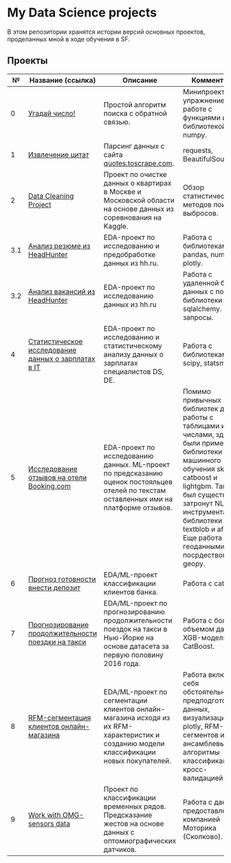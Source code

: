 # My Data Science projects

В этом репозитории хранятся истории версий основных проектов, проделанных мной в ходе обучения в SF.

## Проекты

|№|Название (ссылка)|Описание|Комментарий|
|-|-|-|-|
|0|[Угадай число!](https://github.com/khav-i/sf_data_science/blob/main/project_0/README.md)|Простой алгоритм поиска с обратной связью.|Минипроект-упражнение по работе с функциями и библиотекой numpy.|
|1|[Извлечение цитат](https://github.com/khav-i/quotes_extraction/blob/master/README.md)|Парсинг данных с сайта [quotes.toscrape.com](https://quotes.toscrape.com/).|requests, BeautifulSoup.|
|2|[Data Cleaning Project](https://github.com/khav-i/DataCleaningProject/blob/master/README.md)|Проект по очистке данных о квартирах в Москве и Московской области на основе данных из соревнования на Kaggle.|Обзор статистических методов поиска выбросов.|
|3.1|[Анализ резюме из HeadHunter](https://github.com/khav-i/sf_data_science/blob/main/project_1/README.md)|EDA-проект по исследованию и предобработке данных из hh.ru.|Работа с библиотеками pandas, numpy, plotly.|
|3.2|[Анализ вакансий из HeadHunter](https://github.com/khav-i/sf_data_science/blob/main/project_2/README.md)|EDA-проект по исследованию данных из hh.ru|Работа с удаленной базой данных с помощью библиотеки sqlalchemy. SQL-запросы.|
|4|[Статистическое исследование данных о зарплатах в IT](https://github.com/khav-i/sf_data_science/blob/main/stat_tests/README.md)|EDA-проект по исследованию и статистическому анализу данных о зарплатах специалистов DS, DE.|Работа с библиотеками scipy, statsmodels.|
|5|[Исследование отзывов на отели Booking.com](https://github.com/khav-i/sf_data_science/blob/main/project_3/README.md)|EDA-проект по исследованию данных. ML-проект по предсказанию оценок постояльцев отелей по текстам оставленных ими на платформе отзывов.|Помимо привычных библиотек для работы с таблицами и числами, здесь были применены библиотеки для машинного обучения sklearn, catboost и lightgbm. Также был существенно затронут NLP-инструментарий: библиотеки - nltk, textblob и afinn. Еще работа с геоданными посрдеством geopy.|
|6|[Прогноз готовности внести депозит](https://github.com/khav-i/sf_data_science/blob/main/project_4/README.md)|EDA/ML-проект классификации клиентов банка.|Работа с catboost.|
|7|[Прогнозирование продолжительности поездки на такси](https://github.com/khav-i/sf_data_science/blob/main/project_5/README.md)|EDA/ML-проект по прогнозированию продолжительности поездок на такси в Нью-Йорке на основе датасета за первую половину 2016 года.|Работа с большим объемом данных. XGB-модель, CatBoost.|
|8|[RFM-сегментация клиентов онлайн-магазина](https://github.com/khav-i/sf_data_science/blob/main/project_6/README.md)|EDA/ML-проект по сегментации клиентов онлайн-магазина исходя из их RFM-характеристик и созданию модели классификации новых покупателей.|Работа включает в себя обстоятельную предподготовку данных, визуализацию на plotly, RFM-анализ сегментов и ансамблевые алгоритмы классификации с кросс-валидацией.|
|9|[Work with OMG-sensors data](https://github.com/khav-i/Work-with-OMG-sensors-data/blob/master/README.md)|Проект по классификации временных рядов. Предсказание жестов на основе данных с оптомиографических датчиков.|Работа с данными, предоставленными компанией Моторика (Сколково).|
